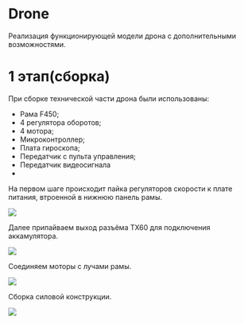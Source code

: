 # Drone
Реализация функционирующей модели дрона с дополнительными возможностями.
# 1 этап(сборка)
При сборке технической части дрона были использованы:
- Рама F450;
- 4 регулятора оборотов;
- 4 мотора;
- Микроконтроллер;
- Плата гироскопа;
- Передатчик с пульта управления;
- Передатчик видеосигнала
-


На первом шаге происходит пайка регуляторов скорости к плате питания, втроенной в нижнюю панель рамы.

![](https://github.com/ilya132075/Drone/blob/master/Дополнение1/сборка1.jpg)

Далее припайваем выход разъёма TX60 для подключения аккамулятора.

![](https://github.com/ilya132075/Drone/blob/master/Дополнение1/сборка2.jpg)

Соединяем моторы с лучами рамы.

![](https://github.com/ilya132075/Drone/blob/master/Дополнение1/сборка3.jpg)

Сборка силовой конструкции.

![](https://github.com/ilya132075/Drone/blob/master/Дополнение1/сборка4.jpg)
